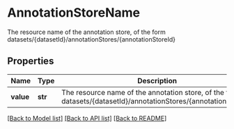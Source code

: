 # AnnotationStoreName

The resource name of the annotation store, of the form datasets/{datasetId}/annotationStores/{annotationStoreId}

## Properties
Name | Type | Description | Notes
------------ | ------------- | ------------- | -------------
**value** | **str** | The resource name of the annotation store, of the form datasets/{datasetId}/annotationStores/{annotationStoreId} | 

[[Back to Model list]](../README.md#documentation-for-models) [[Back to API list]](../README.md#documentation-for-api-endpoints) [[Back to README]](../README.md)


